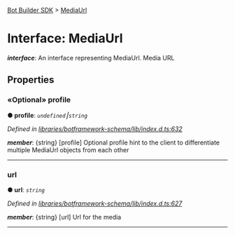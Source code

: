 [Bot Builder SDK](../README.md) > [MediaUrl](../interfaces/botbuilder.mediaurl.md)



# Interface: MediaUrl

*__interface__*: An interface representing MediaUrl. Media URL



## Properties
<a id="profile"></a>

### «Optional» profile

**●  profile**:  *`undefined`⎮`string`* 

*Defined in [libraries/botframework-schema/lib/index.d.ts:632](https://github.com/Microsoft/botbuilder-js/blob/ce808e0/libraries/botframework-schema/lib/index.d.ts#L632)*


*__member__*: {string} [profile] Optional profile hint to the client to differentiate multiple MediaUrl objects from each other





___

<a id="url"></a>

###  url

**●  url**:  *`string`* 

*Defined in [libraries/botframework-schema/lib/index.d.ts:627](https://github.com/Microsoft/botbuilder-js/blob/ce808e0/libraries/botframework-schema/lib/index.d.ts#L627)*


*__member__*: {string} [url] Url for the media





___


